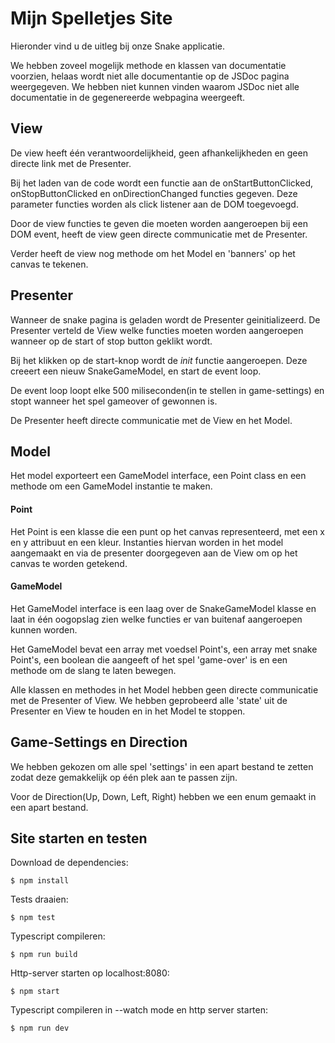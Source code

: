 # Mijn Spelletjes Site

Hieronder vind u de uitleg bij onze Snake applicatie.

We hebben zoveel mogelijk methode en klassen van documentatie voorzien, helaas
wordt niet alle documentantie op de JSDoc pagina weergegeven. 
We hebben niet kunnen vinden waarom JSDoc niet alle documentatie in de 
gegenereerde webpagina weergeeft. 


## View

De view heeft één verantwoordelijkheid, geen afhankelijkheden en geen directe link
met de Presenter. 

Bij het laden van de code wordt een functie aan de onStartButtonClicked,
onStopButtonClicked en onDirectionChanged functies gegeven. Deze parameter functies
worden als click listener aan de DOM toegevoegd.

Door de view functies te geven die moeten worden aangeroepen bij een DOM event, heeft de 
view geen directe communicatie met de Presenter.

Verder heeft de view nog methode om het Model en 'banners' op het canvas te tekenen.


## Presenter

Wanneer de snake pagina is geladen wordt de Presenter geinitializeerd. De Presenter
verteld de View welke functies moeten worden aangeroepen wanneer op de start of stop button geklikt wordt.

Bij het klikken op de start-knop wordt de <i>init</i> functie aangeroepen.
Deze creeert een nieuw SnakeGameModel, en start de event loop.

De event loop loopt elke 500 miliseconden(in te stellen in game-settings) en stopt wanneer het spel gameover of gewonnen is.

De Presenter heeft directe communicatie met de View en het Model.

## Model

Het model exporteert een GameModel interface, een Point class en een methode om een GameModel instantie te maken.

#### Point

Het Point is een klasse die een punt op het canvas representeerd, met een x en y attribuut en een kleur. Instanties hiervan
worden in het model aangemaakt en via de presenter doorgegeven aan de View om op het canvas te worden getekend.

#### GameModel

Het GameModel interface is een laag over de SnakeGameModel klasse en laat in één oogopslag zien
welke functies er van buitenaf aangeroepen kunnen worden.

Het GameModel bevat een array met voedsel Point's, een array met snake Point's, een boolean die aangeeft of het spel
'game-over' is en een methode om de slang te laten bewegen.

Alle klassen en methodes in het Model hebben geen directe communicatie met de Presenter of View.
We hebben geprobeerd alle 'state' uit de Presenter en View te houden en in het Model te stoppen.


## Game-Settings en Direction

We hebben gekozen om alle spel 'settings' in een apart bestand te zetten zodat deze gemakkelijk
op één plek aan te passen zijn.

Voor de Direction(Up, Down, Left, Right) hebben we een enum gemaakt in een apart bestand.

## Site starten en testen

Download de dependencies:
```
$ npm install
```

Tests draaien:

```
$ npm test
```

Typescript compileren:

```
$ npm run build
```

Http-server starten op localhost:8080:

```
$ npm start
```

Typescript compileren in --watch mode en http server starten:

```
$ npm run dev
```

